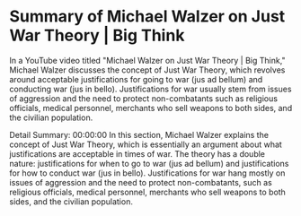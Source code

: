# Summary of Michael Walzer on Just War Theory | Big Think

In a YouTube video titled "Michael Walzer on Just War Theory | Big Think," Michael Walzer discusses the concept of Just War Theory, which revolves around acceptable justifications for going to war (jus ad bellum) and conducting war (jus in bello). Justifications for war usually stem from issues of aggression and the need to protect non-combatants such as religious officials, medical personnel, merchants who sell weapons to both sides, and the civilian population.

Detail Summary: 
00:00:00
In this section, Michael Walzer explains the concept of Just War Theory, which is essentially an argument about what justifications are acceptable in times of war. The theory has a double nature: justifications for when to go to war (jus ad bellum) and justifications for how to conduct war (jus in bello). Justifications for war hang mostly on issues of aggression and the need to protect non-combatants, such as religious officials, medical personnel, merchants who sell weapons to both sides, and the civilian population.

